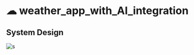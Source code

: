 # ☁ weather_app_with_AI_integration



## System Design

![s](https://github.com/user-attachments/assets/793306c9-1886-4513-846d-1792cef435b3)
